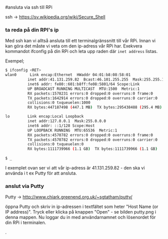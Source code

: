 #ansluta via ssh till RPi

ssh -> https://sv.wikipedia.org/wiki/Secure_Shell


### ta reda på din RPI's ip
Med ssh kan vi alltså ansluta till ett terminalgränssnitt till vår RPi.
Innan vi kan göra det måste vi veta om den ip-adress vår RPi har. Exekvera kommandot ifconfig på din RPi och leta upp raden där `inet address` listas.

Exempel;
```bash
$ ifconfig <RET>
wlan0      Link encap:Ethernet  HWaddr 04:01:b8:08:58:01
          inet addr:41.131.259.82  Bcast:46.101.255.255  Mask:255.255.192.0
          inet6 addr: fe80::601:b8ff:fe08:5801/64 Scope:Link
          UP BROADCAST RUNNING MULTICAST  MTU:1500  Metric:1
          RX packets:1578231 errors:0 dropped:0 overruns:0 frame:0
          TX packets:1642914 errors:0 dropped:0 overruns:0 carrier:0
          collisions:0 txqueuelen:1000
          RX bytes:447187498 (447.1 MB)  TX bytes:295438488 (295.4 MB)

lo        Link encap:Local Loopback
          inet addr:127.0.0.1  Mask:255.0.0.0
          inet6 addr: ::1/128 Scope:Host
          UP LOOPBACK RUNNING  MTU:65536  Metric:1
          RX packets:4570782 errors:0 dropped:0 overruns:0 frame:0
          TX packets:4570782 errors:0 dropped:0 overruns:0 carrier:0
          collisions:0 txqueuelen:0
          RX bytes:1111739966 (1.1 GB)  TX bytes:1111739966 (1.1 GB)
          
$ _
```
          

I exemplet ovan ser vi att vår ip-adress är 41.131.259.82 - den ska vi använda i t ex Putty för att ansluta.

### anslut via Putty

Putty -> http://www.chiark.greenend.org.uk/~sgtatham/putty/

öppna Putty och skriv in ip-adressen i textfältet som heter "Host Name (or IP address)". Tryck <RET> eller klicka på knappen "Open" - se bilden putty.png i denna mappen.
Nu loggar du in med användarnamnet och lösenordet för din RPi i terminalen.

.
